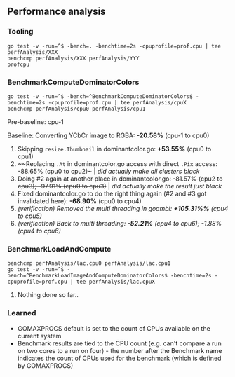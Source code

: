 ## Performance analysis

### Tooling
    go test -v -run=^$ -bench=. -benchtime=2s -cpuprofile=prof.cpu | tee perfAnalysis/XXX
    benchcmp perfAnalysis/XXX perfAnalysis/YYY
    profcpu

### BenchmarkComputeDominatorColors
    go test -v -run=^$ -bench=^BenchmarkComputeDominatorColors$ -benchtime=2s -cpuprofile=prof.cpu | tee perfAnalysis/cpuX
    benchcmp perfAnalysis/cpu0 perfAnalysis/cpu1

Pre-baseline: cpu-1

Baseline: Converting YCbCr image to RGBA: **-20.58%** (cpu-1 to cpu0)

1. Skipping ````resize.Thumbnail```` in dominantcolor.go: **+53.55%** (cpu0 to cpu1)
2. ~~Replacing ````.At```` in dominantcolor.go access with direct ````.Pix```` access: -88.65% (cpu0 to cpu2)~     | *did actually make all clusters black*
3. ~~Doing #2 again at another place in dominantcolor.go: -81.57% (cpu2 to cpu3); -97.91% (cpu0 to cpu3)~~          | *did actually make the result just black*
4. Fixed dominantcolor.go to do the right thing again (#2 and #3 got invalidated here): **-68.90%** (cpu0 to cpu4)
5. _(verification) Removed the multi threading in goambi: **+105.31%%** (cpu4 to cpu5)_
6. _(verification) Back to multi threading: **-52.21%** (cpu4 to cpu6); -1.88% (cpu4 to cpu6)_

### BenchmarkLoadAndCompute
    benchcmp perfAnalysis/lac.cpu0 perfAnalysis/lac.cpu1
    go test -v -run=^$ -bench=^BenchmarkLoadImageAndComputeDominatorColors$ -benchtime=2s -cpuprofile=prof.cpu | tee perfAnalysis/lac.cpuX

1. Nothing done so far..


### Learned
- GOMAXPROCS default is set to the count of CPUs available on the current system
- Benchmark results are tied to the CPU count (e.g. can't compare a run on two cores to a run on four) - the number after the Benchmark name indicates the count of CPUs used for the benchmark (which is defined by GOMAXPROCS)
